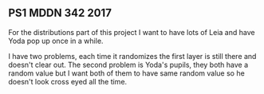## PS1 MDDN 342 2017

For the distributions part of this project I want to have lots of Leia and have Yoda pop up once in a while. 

I have two problems, each time it randomizes the first layer is still there and doesn't clear out. The second problem is Yoda's pupils, they both have a random value but I want both of them to have same random value so he doesn't look cross eyed all the time.